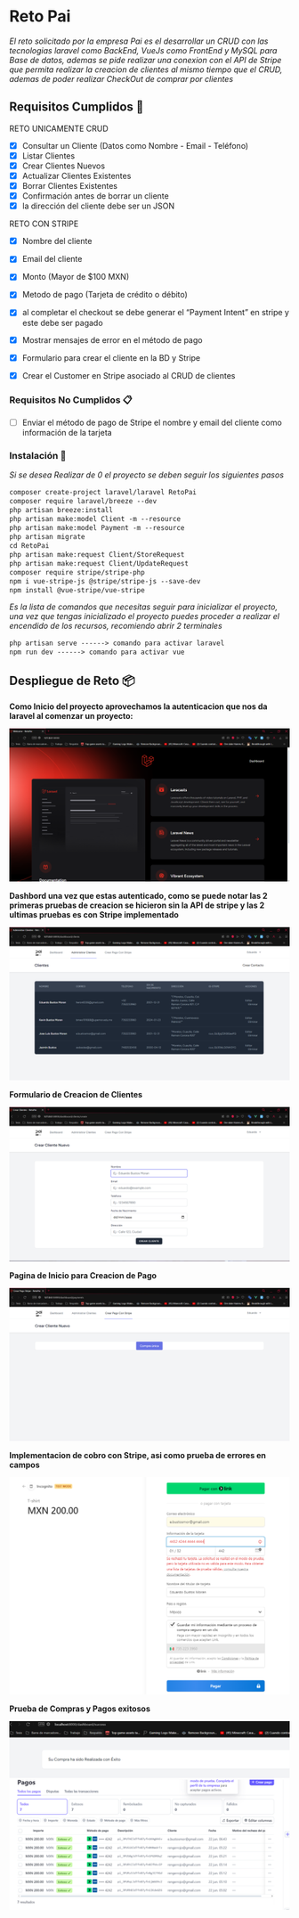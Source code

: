 # Reto Pai

_El reto solicitado por la empresa Pai es el desarrollar un CRUD con las tecnologias laravel como BackEnd, VueJs como FrontEnd y MySQL para Base de datos, ademas se pide realizar una conexion con el API de Stripe que permita realizar la creacion de clientes al mismo tiempo que el CRUD, ademas de poder realizar CheckOut de comprar por clientes_

## Requisitos Cumplidos 🚀

RETO UNICAMENTE CRUD
- [x]  Consultar un Cliente (Datos como Nombre - Email - Teléfono)
- [x]  Listar Clientes
- [x]  Crear Clientes Nuevos
- [x]  Actualizar Clientes Existentes
- [x]  Borrar Clientes Existentes
- [x]  Confirmación antes de borrar un cliente
- [x]  la dirección del cliente debe ser un JSON

RETO CON STRIPE
- [x]  Nombre del cliente
- [x]  Email del cliente
- [x]  Monto (Mayor de $100 MXN)
- [x]  Metodo de pago (Tarjeta de crédito o débito)
- [x]  al completar el checkout se debe generar el “Payment Intent” en stripe y este debe ser pagado
- [x]  Mostrar mensajes de error en el método de pago
- [x]  Formulario para crear el cliente en la BD y Stripe
- [x]  Crear el Customer en Stripe asociado al CRUD de clientes


### Requisitos No Cumplidos 📋

- [ ]  Enviar el método de pago de Stripe el nombre y email del cliente como información de la tarjeta

### Instalación 🔧

_Si se desea Realizar de 0 el proyecto se deben seguir los siguientes pasos_

```
composer create-project laravel/laravel RetoPai
composer require laravel/breeze --dev
php artisan breeze:install
php artisan make:model Client -m --resource
php artisan make:model Payment -m --resource
php artisan migrate
cd RetoPai
php artisan make:request Client/StoreRequest
php artisan make:request Client/UpdateRequest
composer require stripe/stripe-php
npm i vue-stripe-js @stripe/stripe-js --save-dev
npm install @vue-stripe/vue-stripe
```
_Es la lista de comandos que necesitas seguir para inicializar el proyecto, una vez que tengas inicializado el proyecto puedes proceder a realizar el encendido de los recursos, recomiendo abrir 2 terminales_

```
php artisan serve ------> comando para activar laravel
npm run dev ------> comando para activar vue
```

## Despliegue de Reto 📦

**Como Inicio del proyecto aprovechamos la autenticacion que nos da laravel al comenzar un proyecto:** 

![Image description](https://github.com/Incog89/RetoPai/blob/main/RetoPai/imgReadme/Welcome.png)

**Dashbord una vez que estas autenticado, como se puede notar las 2 primeras pruebas de creacion se hicieron sin la API de stripe y las 2 ultimas pruebas es con Stripe implementado**

![Image description](https://github.com/Incog89/RetoPai/blob/main/RetoPai/imgReadme/AdminUsuarios.png)

**Formulario de Creacion de Clientes**

![Image description](https://github.com/Incog89/RetoPai/blob/main/RetoPai/imgReadme/CreacionClientes.png)

**Pagina de Inicio para Creacion de Pago**

![Image description](https://github.com/Incog89/RetoPai/blob/main/RetoPai/imgReadme/PagoUnico.png)

**Implementacion de cobro con Stripe, asi como prueba de errores en campos**

![Image description](https://github.com/Incog89/RetoPai/blob/main/RetoPai/imgReadme/PruebaErrores.png)

**Prueba de Compras y Pagos exitosos**

![Image description](https://github.com/Incog89/RetoPai/blob/main/RetoPai/imgReadme/CompraExitosa.png)
![Image description](https://github.com/Incog89/RetoPai/blob/main/RetoPai/imgReadme/PagosExitosos.png)
